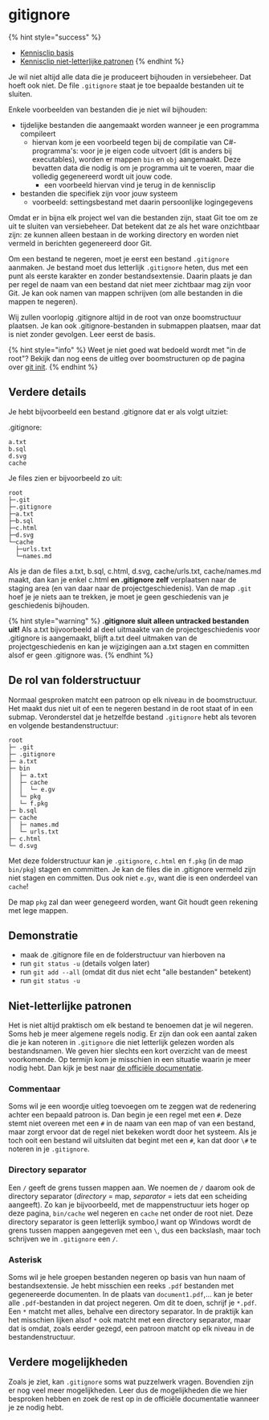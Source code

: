 # gitignore

{% hint style="success" %}
* [Kennisclip basis](https://ap.cloud.panopto.eu/Panopto/Pages/Viewer.aspx?id=ed0a016d-8b01-44c6-a9e8-ad9e00e46e55)
* [Kennisclip niet-letterlijke patronen](https://ap.cloud.panopto.eu/Panopto/Pages/Viewer.aspx?id=a926940c-dbf6-4697-9211-ad9f0087379b)
{% endhint %}

Je wil niet altijd alle data die je produceert bijhouden in versiebeheer. Dat hoeft ook niet. De file `.gitignore` staat je toe bepaalde bestanden uit te sluiten.

Enkele voorbeelden van bestanden die je niet wil bijhouden:

* tijdelijke bestanden die aangemaakt worden wanneer je een programma compileert
  * hiervan kom je een voorbeeld tegen bij de compilatie van C#-programma's: voor je je eigen code uitvoert (dit is anders bij executables), worden er mappen `bin` en `obj` aangemaakt. Deze bevatten data die nodig is om je programma uit te voeren, maar die volledig gegenereerd wordt uit jouw code.
    * een voorbeeld hiervan vind je terug in de kennisclip
* bestanden die specifiek zijn voor jouw systeem
  * voorbeeld: settingsbestand met daarin persoonlijke logingegevens

Omdat er in bijna elk project wel van die bestanden zijn, staat Git toe om ze uit te sluiten van versiebeheer. Dat betekent dat ze als het ware onzichtbaar zijn: ze kunnen alleen bestaan in de working directory en worden niet vermeld in berichten gegenereerd door Git.

Om een bestand te negeren, moet je eerst een bestand `.gitignore` aanmaken. Je bestand moet dus letterlijk `.gitignore` heten, dus met een punt als eerste karakter en zonder bestandsextensie. Daarin plaats je dan per regel de naam van een bestand dat niet meer zichtbaar mag zijn voor Git. Je kan ook namen van mappen schrijven (om alle bestanden in die mappen te negeren).

Wij zullen voorlopig .gitignore altijd in de root van onze boomstructuur plaatsen. Je kan ook .gitignore-bestanden in submappen plaatsen, maar dat is niet zonder gevolgen. Leer eerst de basis.

{% hint style="info" %}
Weet je niet goed wat bedoeld wordt met "in de root"? Bekijk dan nog eens de uitleg over boomstructuren op de pagina over [git init](git-init.md).
{% endhint %}

## Verdere details

Je hebt bijvoorbeeld een bestand .gitignore dat er als volgt uitziet:

.gitignore:

```
a.txt
b.sql
d.svg
cache
```

Je files zien er bijvoorbeeld zo uit:

```
root
├─.git
├─.gitignore
├─a.txt
├─b.sql
├─c.html
├─d.svg
└─cache
  ├─urls.txt
  └─names.md
```

Als je dan de files a.txt, b.sql, c.html, d.svg, cache/urls.txt, cache/names.md maakt, dan kan je enkel c.html **en .gitignore zelf** verplaatsen naar de staging area (en van daar naar de projectgeschiedenis). Van de map `.git` hoef je je niets aan te trekken, je moet je geen geschiedenis van je geschiedenis bijhouden.

{% hint style="warning" %}
**.gitignore sluit alleen untracked bestanden uit!** Als a.txt bijvoorbeeld al deel uitmaakte van de projectgeschiedenis voor .gitignore is aangemaakt, blijft a.txt deel uitmaken van de projectgeschiedenis en kan je wijzigingen aan a.txt stagen en committen alsof er geen .gitignore was.
{% endhint %}

## De rol van folderstructuur

Normaal gesproken matcht een patroon op elk niveau in de boomstructuur. Het maakt dus niet uit of een te negeren bestand in de root staat of in een submap. Veronderstel dat je hetzelfde bestand `.gitignore` hebt als tevoren en volgende bestandenstructuur:

```
root
├─ .git
├─ .gitignore
├─ a.txt
├─ bin
│  ├─ a.txt
│  ├─ cache
│  │  └─ e.gv
│  └─ pkg
│  └─ f.pkg
├─ b.sql
├─ cache
│  ├─ names.md
│  └─ urls.txt
├─ c.html
└─ d.svg
```

Met deze folderstructuur kan je `.gitignore`, `c.html` en `f.pkg` (in de map `bin/pkg`) stagen en committen. Je kan de files die in .gitignore vermeld zijn niet stagen en committen. Dus ook niet `e.gv`, want die is een onderdeel van `cache`!

De map `pkg` zal dan weer genegeerd worden, want Git houdt geen rekening met lege mappen.

## Demonstratie

* maak de .gitignore file en de folderstructuur van hierboven na
* run `git status -u` (details volgen later)
* run `git add --all` (omdat dit dus niet echt "alle bestanden" betekent)
* run `git status -u`

## Niet-letterlijke patronen

Het is niet altijd praktisch om elk bestand te benoemen dat je wil negeren. Soms heb je meer algemene regels nodig. Er zijn dan ook een aantal zaken die je kan noteren in `.gitignore` die niet letterlijk gelezen worden als bestandsnamen. We geven hier slechts een kort overzicht van de meest voorkomende. Op termijn kom je misschien in een situatie waarin je meer nodig hebt. Dan kijk je best naar [de officiële documentatie](https://git-scm.com/docs/gitignore).

### Commentaar

Soms wil je een woordje uitleg toevoegen om te zeggen wat de redenering achter een bepaald patroon is. Dan begin je een regel met een `#`. Deze stemt niet overeen met een `#` in de naam van een map of van een bestand, maar zorgt ervoor dat de regel niet bekeken wordt door het systeem. Als je toch ooit een bestand wil uitsluiten dat begint met een `#`, kan dat door `\#` te noteren in je `.gitignore`.

### Directory separator

Een `/` geeft de grens tussen mappen aan. We noemen de `/` daarom ook de directory separator (_directory_ = map, _separator_ = iets dat een scheiding aangeeft). Zo kan je bijvoorbeeld, met de mappenstructuur iets hoger op deze pagina, `bin/cache` wel negeren en `cache` net onder de root niet. Deze directory separator is geen letterlijk symboo,l want op Windows wordt de grens tussen mappen aangegeven met een `\`, dus een backslash, maar toch schrijven we in `.gitignore` een `/`.

### Asterisk

Soms wil je hele groepen bestanden negeren op basis van hun naam of bestandsextensie. Je hebt misschien een reeks `.pdf` bestanden met gegenereerde documenten. In de plaats van `document1.pdf`,... kan je beter alle `.pdf`-bestanden in dat project negeren. Om dit te doen, schrijf je `*.pdf`. Een `*` matcht met alles, behalve een directory separator. In de praktijk kan het misschien lijken alsof `*` ook matcht met een directory separator, maar dat is omdat, zoals eerder gezegd, een patroon matcht op elk niveau in de bestandenstructuur.

## Verdere mogelijkheden

Zoals je ziet, kan `.gitignore` soms wat puzzelwerk vragen. Bovendien zijn er nog veel meer mogelijkheden. Leer dus de mogelijkheden die we hier besproken hebben en zoek de rest op in de officiële documentatie wanneer je ze nodig hebt.

